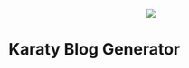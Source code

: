 <p align="center">
  <img src="https://avatars.githubusercontent.com/u/79236386?s=200&v=4">
</p>

# Karaty Blog Generator